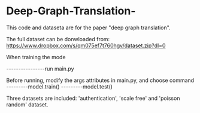 # Deep-Graph-Translation-

This code and dataseta are for the paper "deep graph translation".

The full dataset can be donwloaded from: https://www.dropbox.com/s/qm075ef7t760hgv/dataset.zip?dl=0

When training the mode

----------------run main.py

Before running, modify the args attributes in main.py, and choose command 
---------model.train() 
---------model.test()

Three datasets are included: 'authentication', 'scale free' and 'poisson random' dataset.
